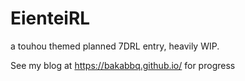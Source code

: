 EienteiRL
=================

a touhou themed planned 7DRL entry, heavily WIP.

See my blog at https://bakabbq.github.io/ for progress
